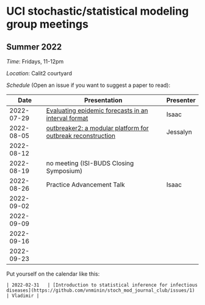 # UCI stochastic/statistical modeling group meetings

## Summer 2022

*Time*: Fridays, 11-12pm

*Location*: Calit2 courtyard

*Schedule* (Open an issue if you want to suggest a paper to read):

| Date   | Presentation   | Presenter    |
|--------|----------------|--------------|
| 2022-07-29 | [Evaluating epidemic forecasts in an interval format](https://journals.plos.org/ploscompbiol/article?id=10.1371/journal.pcbi.1008618) | Isaac |
| 2022-08-05 | [outbreaker2: a modular platform for outbreak reconstruction](https://bmcbioinformatics.biomedcentral.com/articles/10.1186/s12859-018-2330-z) | Jessalyn |
| 2022-08-12 |  |  |
| 2022-08-19 | no meeting (ISI-BUDS Closing Symposium) |  |
| 2022-08-26 | Practice Advancement Talk | Isaac |
| 2022-09-02 |  |  |
| 2022-09-09 |  |  |
| 2022-09-16 | |  |
| 2022-09-23 |  |  |

Put yourself on the calendar like this:
```
| 2022-02-31   | [Introduction to statistical inference for infectious diseases](https://github.com/vnminin/stoch_mod_journal_club/issues/1) | Vladimir |
```
